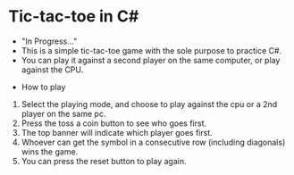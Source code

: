 # Tic-tac-toe in C#

- "In Progress..."
- This is a simple tic-tac-toe game with the sole purpose to practice C#.  
- You can play it against a second player on the same computer, or play against the CPU.

* How to play

 1. Select the playing mode, and choose to play against the cpu or a 2nd player on the same pc.
 2. Press the toss a coin button to see who goes first. 
 3. The top banner will indicate which player goes first.
 4. Whoever can get the symbol in a consecutive row (including diagonals) wins the game.
 5. You can press the reset button to play again.
